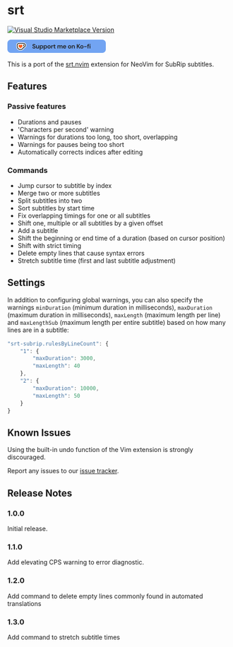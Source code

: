 # srt

[![Visual Studio Marketplace Version](https://img.shields.io/visual-studio-marketplace/v/gert7.srt-subrip)](https://marketplace.visualstudio.com/items/?itemName=gert7.srt-subrip)

[![ko-fi](./images/githubbutton_sm.png)](https://ko-fi.com/N4N116CYI2)

This is a port of the [srt.nvim](https://github.com/gert7/srt.nvim) extension for NeoVim for SubRip
subtitles.

## Features

### Passive features

- Durations and pauses
- 'Characters per second' warning
- Warnings for durations too long, too short, overlapping
- Warnings for pauses being too short
- Automatically corrects indices after editing

### Commands

- Jump cursor to subtitle by index
- Merge two or more subtitles
- Split subtitles into two
- Sort subtitles by start time
- Fix overlapping timings for one or all subtitles
- Shift one, multiple or all subtitles by a given offset
- Add a subtitle
- Shift the beginning or end time of a duration (based on cursor position)
- Shift with strict timing
- Delete empty lines that cause syntax errors
- Stretch subtitle time (first and last subtitle adjustment)

## Settings

In addition to configuring global warnings, you can also specify the warnings `minDuration` (minimum
duration in milliseconds), `maxDuration` (maximum duration in milliseconds), `maxLength` (maximum
length per line) and `maxLengthSub` (maximum length per entire subtitle) based on how many lines are
in a subtitle:

```javascript
"srt-subrip.rulesByLineCount": {
    "1": {
        "maxDuration": 3000,
        "maxLength": 40
    },
    "2": {
        "maxDuration": 10000,
        "maxLength": 50
    }
}
```

## Known Issues

Using the built-in undo function of the Vim extension is strongly discouraged.

Report any issues to our [issue tracker](https://github.com/gert7/srtvs/issues).

## Release Notes

### 1.0.0

Initial release.

### 1.1.0

Add elevating CPS warning to error diagnostic.

### 1.2.0

Add command to delete empty lines commonly found in automated translations

### 1.3.0

Add command to stretch subtitle times
